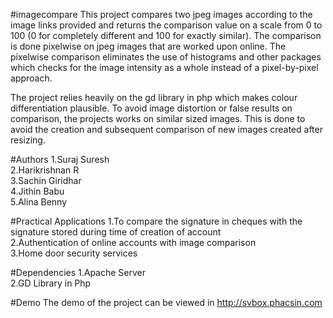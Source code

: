 #imagecompare
This project compares two jpeg images according to the image links provided and returns the comparison value on a scale from 0 to 100 (0 for completely different and 100 for exactly similar). The comparison is done pixelwise on jpeg images that are worked upon online. The pixelwise comparison eliminates the use of histograms and other packages which checks for the image intensity as a whole instead of a pixel-by-pixel approach. 

The project relies heavily on the gd library in php which makes colour differentiation plausible. To avoid image distortion or false results on comparison, the projects works on similar sized images. This is done to avoid the creation and subsequent comparison of new images created after resizing. 


#Authors
1.Suraj Suresh <br />2.Harikrishnan R<br />3.Sachin Giridhar<br />4.Jithin Babu<br />5.Alina Benny

#Practical Applications 
1.To compare the signature in cheques with the signature stored during time of creation of account<br />2.Authentication of online accounts with image comparison<br />3.Home door security services 

#Dependencies
1.Apache Server<br />2.GD Library in Php 

#Demo
The demo of the project can be viewed in http://svbox.phacsin.com
